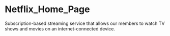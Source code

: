 # Netflix_Home_Page
Subscription-based streaming service that allows our members to watch TV shows and movies on an internet-connected device.
